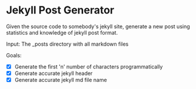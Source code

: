 # Jekyll Post Generator

Given the source code to somebody's jekyll site, generate a new post using statistics and knowledge of jekyll post format.

Input: The _posts directory with all markdown files

Goals:
- [X] Generate the first 'n' number of characters programmatically
- [X] Generate accurate jekyll header
- [X] Generate accurate jekyll md file name